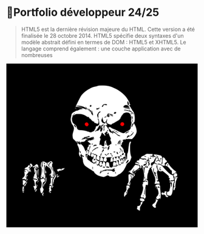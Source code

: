  # 🚀Portfolio développeur 24/25
 > HTML5 est la dernière révision majeure du HTML. Cette version a été finalisée le 28 octobre 2014. HTML5 spécifie deux syntaxes d'un modèle abstrait défini en termes de DOM : HTML5 et XHTML5. Le langage comprend également : une couche application avec de nombreuses 

 ![cover](./asset/halloween-1299194_1280.png)
